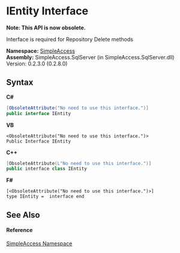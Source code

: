 # IEntity Interface
 

**Note: This API is now obsolete.**

Interface is required for Repository Delete methods

**Namespace:**&nbsp;<a href="5b81da8e-9a02-e6f3-6346-ccc62ec531d3">SimpleAccess</a><br />**Assembly:**&nbsp;SimpleAccess.SqlServer (in SimpleAccess.SqlServer.dll) Version: 0.2.3.0 (0.2.8.0)

## Syntax

**C#**<br />
``` C#
[ObsoleteAttribute("No need to use this interface.")]
public interface IEntity
```

**VB**<br />
``` VB
<ObsoleteAttribute("No need to use this interface.")>
Public Interface IEntity
```

**C++**<br />
``` C++
[ObsoleteAttribute(L"No need to use this interface.")]
public interface class IEntity
```

**F#**<br />
``` F#
[<ObsoleteAttribute("No need to use this interface.")>]
type IEntity =  interface end
```


## See Also


#### Reference
<a href="5b81da8e-9a02-e6f3-6346-ccc62ec531d3">SimpleAccess Namespace</a><br />